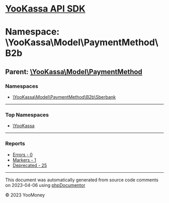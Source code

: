 # [YooKassa API SDK](../home.md)

# Namespace: \YooKassa\Model\PaymentMethod\B2b

## Parent: [\YooKassa\Model\PaymentMethod](../namespaces/yookassa-model-paymentmethod.md)

### Namespaces

* [\YooKassa\Model\PaymentMethod\B2b\Sberbank](../namespaces/yookassa-model-paymentmethod-b2b-sberbank.md)

---

### Top Namespaces

* [\YooKassa](../namespaces/yookassa.md)

---

### Reports
* [Errors - 0](../reports/errors.md)
* [Markers - 1](../reports/markers.md)
* [Deprecated - 25](../reports/deprecated.md)

---

This document was automatically generated from source code comments on 2023-04-06 using [phpDocumentor](http://www.phpdoc.org/)

&copy; 2023 YooMoney